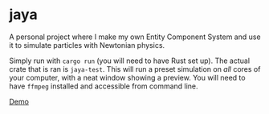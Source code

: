 # jaya

A personal project where I make my own Entity Component System and use it to simulate particles with Newtonian physics.

Simply run with `cargo run` (you will need to have Rust set up). The actual crate that is ran is `jaya-test`. This will run a preset simulation on *all* cores of your computer, with a neat window showing a preview. You will need to have `ffmpeg` installed and accessible from command line.

[Demo](https://www.youtube.com/shorts/AiBa-B7HkME)
